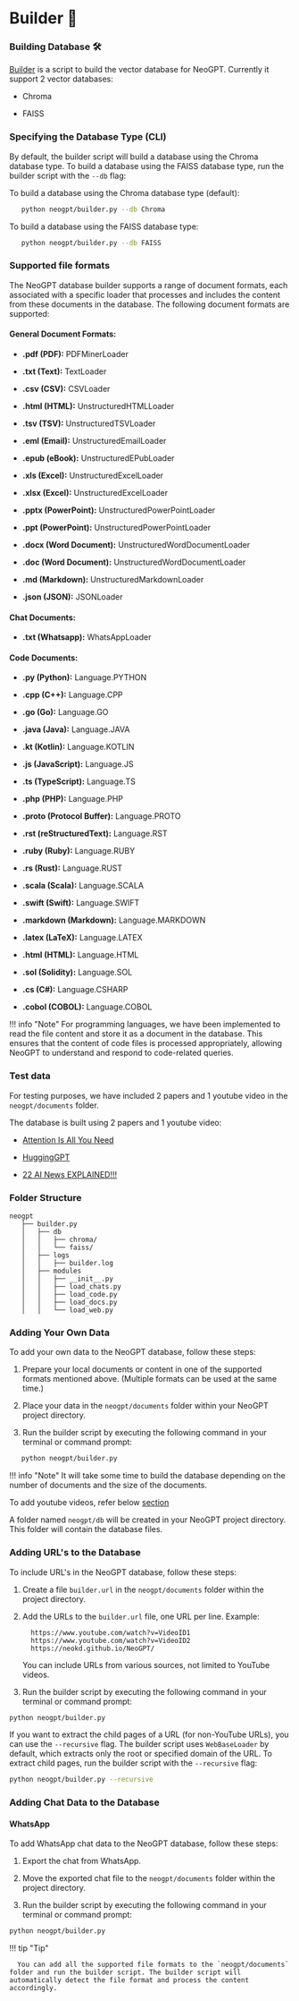 # __Builder 👷__

### Building Database 🛠️

[Builder](https://github.com/neokd/NeoGPT/blob/main/builder.py) is a script to build the vector database for NeoGPT. Currently it support 2 vector databases:

-   Chroma

-   FAISS

### Specifying the Database Type (CLI)

By default, the builder script will build a database using the Chroma database type. To build a database using the FAISS database type, run the builder script with the `--db` flag:

To build a database using the Chroma database type (default):
```bash title="Terminal"
   python neogpt/builder.py --db Chroma
```

To build a database using the FAISS database type:
```bash title="Terminal"
   python neogpt/builder.py --db FAISS
```

### Supported file formats

The NeoGPT database builder supports a range of document formats, each associated with a specific loader that processes and includes the content from these documents in the database. The following document formats are supported:

#### General Document Formats:

   - **.pdf (PDF):** PDFMinerLoader

   - **.txt (Text):** TextLoader

   - **.csv (CSV):** CSVLoader

   - **.html (HTML):** UnstructuredHTMLLoader

   - **.tsv (TSV):** UnstructuredTSVLoader

   - **.eml (Email):** UnstructuredEmailLoader

   - **.epub (eBook):** UnstructuredEPubLoader

   - **.xls (Excel):** UnstructuredExcelLoader

   - **.xlsx (Excel):** UnstructuredExcelLoader

   - **.pptx (PowerPoint):** UnstructuredPowerPointLoader

   - **.ppt (PowerPoint):** UnstructuredPowerPointLoader

   - **.docx (Word Document):** UnstructuredWordDocumentLoader

   - **.doc (Word Document):** UnstructuredWordDocumentLoader

   - **.md (Markdown):** UnstructuredMarkdownLoader

   - **.json (JSON):** JSONLoader

#### Chat Documents:

   - **.txt (Whatsapp):** WhatsAppLoader

#### Code Documents:

   - **.py (Python):** Language.PYTHON

   - **.cpp (C++):** Language.CPP

   - **.go (Go):** Language.GO

   - **.java (Java):** Language.JAVA

   - **.kt (Kotlin):** Language.KOTLIN

   - **.js (JavaScript):** Language.JS

   - **.ts (TypeScript):** Language.TS

   - **.php (PHP):** Language.PHP

   - **.proto (Protocol Buffer):** Language.PROTO

   - **.rst (reStructuredText):** Language.RST

   - **.ruby (Ruby):** Language.RUBY

   - **.rs (Rust):** Language.RUST

   - **.scala (Scala):** Language.SCALA

   - **.swift (Swift):** Language.SWIFT

   - **.markdown (Markdown):** Language.MARKDOWN

   - **.latex (LaTeX):** Language.LATEX

   - **.html (HTML):** Language.HTML

   - **.sol (Solidity):** Language.SOL

   - **.cs (C#):** Language.CSHARP

   - **.cobol (COBOL):** Language.COBOL

!!! info "Note"
      For programming languages, we have been implemented to read the file content and store it as a document in the database. This ensures that the content of code files is processed appropriately, allowing NeoGPT to understand and respond to code-related queries.

### Test data

For testing purposes, we have included 2 papers and 1 youtube video in the `neogpt/documents` folder. 

The database is built using 2 papers and 1 youtube video: 

- [Attention Is All You Need](https://arxiv.org/pdf/1706.03762.pdf)

- [HuggingGPT](https://arxiv.org/pdf/2303.17580.pdf)

- [22 AI News EXPLAINED!!!](https://www.youtube.com/watch?v=BPknz-hCnec)


### Folder Structure

```plaintext title="Folder Structure"
neogpt
   ├── builder.py
   │   ├── db
   │   │   ├── chroma/
   │   │   └── faiss/
   │   ├── logs
   │   │   ├── builder.log
   │   ├── modules
   │   │   ├── __init__.py
   │   │   ├── load_chats.py
   │   │   ├── load_code.py
   │   │   ├── load_docs.py
   │   │   └── load_web.py

```

### Adding Your Own Data

To add your own data to the NeoGPT database, follow these steps:

1. Prepare your local documents or content in one of the supported formats mentioned above. (Multiple formats can be used at the same time.)

2. Place your data in the `neogpt/documents` folder within your NeoGPT project directory.

3. Run the builder script by executing the following command in your terminal or command prompt:

```bash title="Terminal"
   python neogpt/builder.py
```

!!! info "Note"
      It will take some time to build the database depending on the number of documents and the size of the documents.

To add youtube videos, refer below [section](#adding-urls-to-the-database)

A folder named `neogpt/db` will be created in your NeoGPT project directory. This folder will contain the database files.


### Adding URL's to the Database

To include URL's in the NeoGPT database, follow these steps:

1. Create a file `builder.url` in the `neogpt/documents` folder within the project directory.

2. Add the URLs to the `builder.url` file, one URL per line.
    Example:
    ```plaintext title="builder.url"
      https://www.youtube.com/watch?v=VideoID1
      https://www.youtube.com/watch?v=VideoID2
      https://neokd.github.io/NeoGPT/
    ```
   You can include URLs from various sources, not limited to YouTube videos.

3. Run the builder script by executing the following command in your terminal or command prompt:
    
```bash title="Terminal"
python neogpt/builder.py
```

If you want to extract the child pages of a URL (for non-YouTube URLs), you can use the `--recursive` flag. The builder script uses `WebBaseLoader` by default, which extracts only the root or specified domain of the URL. To extract child pages, run the builder script with the `--recursive` flag:

```bash title="Terminal"
python neogpt/builder.py --recursive
```

### Adding Chat Data to the Database

#### WhatsApp

To add WhatsApp chat data to the NeoGPT database, follow these steps:

1. Export the chat from WhatsApp.

2. Move the exported chat file to the `neogpt/documents` folder within the project directory.

3. Run the builder script by executing the following command in your terminal or command prompt:

```bash title="Terminal"
python neogpt/builder.py
```


!!! tip "Tip"
      
      You can add all the supported file formats to the `neogpt/documents` folder and run the builder script. The builder script will automatically detect the file format and process the content accordingly.